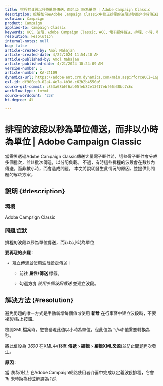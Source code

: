 ```yaml
---
title: 排程的波段以秒為單位傳送，而非以小時為單位 | Adobe Campaign Classic
description: 瞭解如何在Adobe Campaign Classic中修正排程的波段以秒而非小時傳送的問題。
solution: Campaign
product: Campaign
applies-to: Campaign Classic
keywords: KCS、波段、Adobe Campaign Classic、ACC、電子郵件傳送、排程、小時、秒
resolution: Resolution
internal-notes: null
bug: false
article-created-by: Amol Mahajan
article-created-date: 4/22/2024 11:54:40 AM
article-published-by: Amol Mahajan
article-published-date: 4/23/2024 10:24:09 AM
version-number: 1
article-number: KA-24109
dynamics-url: https://adobe-ent.crm.dynamics.com/main.aspx?forceUCI=1&pagetype=entityrecord&etn=knowledgearticle&id=e9d08613-9f00-ef11-a1fe-6045bd006704
exl-id: df900ce0-02a4-4e7a-8b3d-c62b2b4550e6
source-git-commit: c853a68b0f6ab05feb82e13617ebf66e38bc7c6c
workflow-type: tm+mt
source-wordcount: '268'
ht-degree: 4%

---
```


# 排程的波段以秒為單位傳送，而非以小時為單位 | Adobe Campaign Classic


當需要透過Adobe Campaign Classic傳送大量電子郵件時，這些電子郵件會分成多個批次，並以批次傳送，以分配負載。 不過，有時這些排程的波段會在數秒內傳送，而非數小時，而會造成問題。 本文將說明發生此情況的原因，並提供此問題的解決方案。

## 說明 {#description}


### <b>環境</b>

Adobe Campaign Classic



### <b>問題/症狀</b>

排程的波段以秒為單位傳送，而非以小時為單位

<b>要再現的步驟：</b>

- 建立傳遞並使用波段設定傳送：



   - 前往 <b>屬性/傳送</b> 標籤。


   - 勾選方塊 *使用多個波段傳送* 並建立波段。






## 解決方法 {#resolution}


避免問題的唯一方式是手動新增每個值或使用 <b>新增</b> 在行事曆中建立波段時，不要複製/貼上按鈕。

檢閱XML檔案時，您會發現此值以小時為單位，但此值為 *1小時* 值需要轉換為秒。

將此值設為 *3600* 在XML中(移至 <b>傳遞</b> `>`  <b>編輯</b> `>`  <b>編輯XML來源</b>)並防止問題再次發生。

<b>原因：</b>

當 *複製/貼上* 在Adobe Campaign網路使用者介面中完成以定義波段排程，它會 *1h* 未轉換為秒並解譯為 *1秒*.
